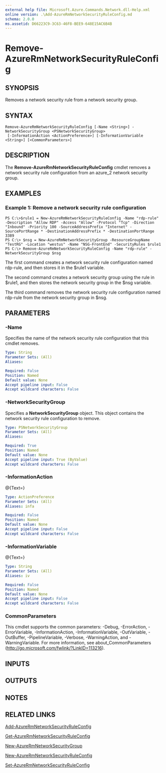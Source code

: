 ```yaml
---
external help file: Microsoft.Azure.Commands.Network.dll-Help.xml
online version: .\Add-AzureRmNetworkSecurityRuleConfig.md
schema: 2.0.0
ms.assetid: D66223C9-3C63-46F8-BEE9-648E15AC6B4B
---
```


# Remove-AzureRmNetworkSecurityRuleConfig

## SYNOPSIS
Removes a network security rule from a network security group.

## SYNTAX

```
Remove-AzureRmNetworkSecurityRuleConfig [-Name <String>] -NetworkSecurityGroup <PSNetworkSecurityGroup>
 [-InformationAction <ActionPreference>] [-InformationVariable <String>] [<CommonParameters>]
```

## DESCRIPTION
The **Remove-AzureRmNetworkSecurityRuleConfig** cmdlet removes a network security rule configuration from an azure_2 network security group.

## EXAMPLES

### Example 1: Remove a network security rule configuration
```
PS C:\>$rule1 = New-AzureRmNetworkSecurityRuleConfig -Name "rdp-rule" -Description "Allow RDP" -Access "Allow" -Protocol "Tcp" -Direction "Inbound" -Priority 100 -SourceAddressPrefix "Internet" -SourcePortRange * -DestinationAddressPrefix * -DestinationPortRange 3389
PS C:\> $nsg = New-AzureRmNetworkSecurityGroup -ResourceGroupName "TestRG" -Location "westus" -Name "NSG-FrontEnd" -SecurityRules $rule1
PS C:\> Remove-AzureRmNetworkSecurityRuleConfig -Name "rdp-rule" -NetworkSecurityGroup $nsg
```

The first command creates a network security rule configuration named rdp-rule, and then stores it in the $rule1 variable.

The second command creates a network security group using the rule in $rule1, and then stores the network security group in the $nsg variable.

The third command removes the network security rule configuration named rdp-rule from the network security group in $nsg.

## PARAMETERS

### -Name
Specifies the name of the network security rule configuration that this cmdlet removes.

```yaml
Type: String
Parameter Sets: (All)
Aliases: 

Required: False
Position: Named
Default value: None
Accept pipeline input: False
Accept wildcard characters: False
```

### -NetworkSecurityGroup
Specifies a **NetworkSecurityGroup** object.
This object contains the network security rule configuration to remove.

```yaml
Type: PSNetworkSecurityGroup
Parameter Sets: (All)
Aliases: 

Required: True
Position: Named
Default value: None
Accept pipeline input: True (ByValue)
Accept wildcard characters: False
```

### -InformationAction
@{Text=}

```yaml
Type: ActionPreference
Parameter Sets: (All)
Aliases: infa

Required: False
Position: Named
Default value: None
Accept pipeline input: False
Accept wildcard characters: False
```

### -InformationVariable
@{Text=}

```yaml
Type: String
Parameter Sets: (All)
Aliases: iv

Required: False
Position: Named
Default value: None
Accept pipeline input: False
Accept wildcard characters: False
```

### CommonParameters
This cmdlet supports the common parameters: -Debug, -ErrorAction, -ErrorVariable, -InformationAction, -InformationVariable, -OutVariable, -OutBuffer, -PipelineVariable, -Verbose, -WarningAction, and -WarningVariable. For more information, see about_CommonParameters (http://go.microsoft.com/fwlink/?LinkID=113216).

## INPUTS

## OUTPUTS

## NOTES

## RELATED LINKS

[Add-AzureRmNetworkSecurityRuleConfig](./Add-AzureRmNetworkSecurityRuleConfig.md)

[Get-AzureRmNetworkSecurityRuleConfig](./Get-AzureRmNetworkSecurityRuleConfig.md)

[New-AzureRmNetworkSecurityGroup](./New-AzureRmNetworkSecurityGroup.md)

[New-AzureRmNetworkSecurityRuleConfig](./New-AzureRmNetworkSecurityRuleConfig.md)

[Set-AzureRmNetworkSecurityRuleConfig](./Set-AzureRmNetworkSecurityRuleConfig.md)


